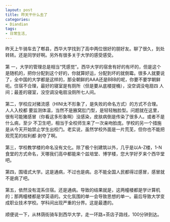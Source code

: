 ```yaml
---
layout: post
title: 昨天干什么去了
categories:
- Diandian
tags:
- 日常生活, 
---
```

昨天上午骑车去了郫县，西华大学找到了高中两位很好的朋好友。聊了很久，到处转转。还是同学好啊。另外有很多关于大学的感受感受。
<br />
<br />第 一，大学的管理总是相当“凭感觉”。西华大学的宿舍有好的有坏的，但是这个是随机的，把你分配到这个好的，你就算好运，分配到坏的就倒霉。很多人就要说 了，全中国的大学都是这样的，那全朝鲜的AAA还是BBB的呢，你要不要学朝鲜呃。住宿不合理，最好的寝室是有厕所（但是要从底楼提桶），没空调没电扇四 人间；最差的寝室，没空调没电扇没厕所七人间。
<br />
<br />第二，学校应对猪流感（HINI太不形象了，是失败的命名方式）的方式不合理。人人入校都 要监测体温，当然不是腋窝肛门型，是轻轻触脸型。问题就在这里，很有可能猪感冒（你看这多形象啊）没感染，皮肤病倒是传染了很多人。或者不是什么病，至少 不卫生吧，相当于全校师生来了一次亲吻脸庞。学校的另一个措施是从今天开始禁止学生出校门。老实说，虽然学校外面是一片荒芜，但你也不能把观荒芜的权利都 剥夺了啊。
<br />
<br />第三，学校教学楼的命名没有文化。除了极个别建筑以外，几乎是以A-Z楼，1-N食堂的方式命名，天哪我们高中都能来个兹培堂、博学楼，您大学好歹来个西华堂吧。
<br />
<br />第四，围墙式大学。这是通病，不过也是病。总不能全国人民都得过感冒，感冒就不是病了吧。
<br />
<br />第五，依然没有混系住宿。还是通病。导致的结果就是，这两幢楼都是学计算机的；那两幢楼都是学英语的。文化氛围的单一会导致思想的单一。最后导致大学变成职业技术学校。学科间出现严重的分界。这是最遭的。
<br />
<br />顺便说一下，从林荫街骑车到西华大学，走一环路+茶店子路线，100分钟到达。